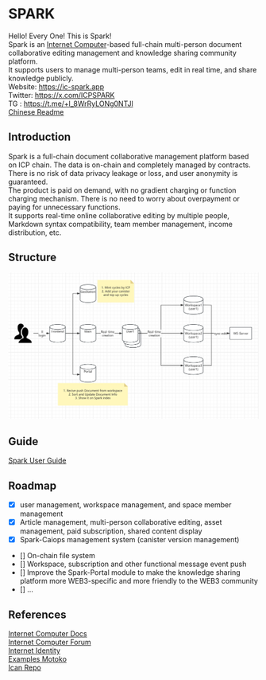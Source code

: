 # SPARK
Hello! Every One! This is Spark!  
Spark is an [Internet Computer](https://internetcomputer.org/)-based full-chain multi-person document collaborative editing management and knowledge sharing community platform.  
It supports users to manage multi-person teams, edit in real time, and share knowledge publicly.  
Website: https://ic-spark.app   
Twitter: https://x.com/ICPSPARK  
TG : https://t.me/+l_8WrRyLONg0NTJl  
[Chinese Readme](./README-zh.md)  

## Introduction
Spark is a full-chain document collaborative management platform based on ICP chain. The data is on-chain and completely managed by contracts. There is no risk of data privacy leakage or loss, and user anonymity is guaranteed.  
The product is paid on demand, with no gradient charging or function charging mechanism. There is no need to worry about overpayment or paying for unnecessary functions.  
It supports real-time online collaborative editing by multiple people, Markdown syntax compatibility, team member management, income distribution, etc.  

## Structure
![structure](./structure.jpg)

## Guide
[Spark User Guide](https://ic-spark.app/post/2qc72-4qaaa-aaaap-qhwqq-cai/2)

## Roadmap
- [x] user management, workspace management, and space member management  
- [x] Article management, multi-person collaborative editing, asset management, paid subscription, shared content display  
- [x] Spark-Caiops management system (canister version management)  
- [] On-chain file system  
- [] Workspace, subscription and other functional message event push  
- [] Improve the Spark-Portal module to make the knowledge sharing platform more WEB3-specific and more friendly to the WEB3 community  
- [] ...  

## References
[Internet Computer Docs](https://internetcomputer.org/docs/current/home)  
[Internet Computer Forum](https://forum.dfinity.org/)  
[Internet Identity](https://internetcomputer.org/docs/current/developer-docs/identity/authentication/overview)  
[Examples Motoko](https://github.com/dfinity/examples/tree/master/motoko)  
[Ican Repo](https://github.com/PrimLabs/iCAN)  


